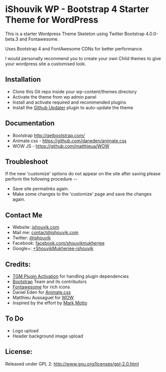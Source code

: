 # iShouvik WP - Bootstrap 4 Starter Theme for WordPress

This is a starter Wordpress Theme Skeleton using Twitter Bootstrap 4.0.0-beta.3 and Fontawesome.

Uses Bootstrap 4 and FontAwesome CDNs for better performance.

I would personally recommend you to create your own Child themes to give your wordpress site a customised look.


## Installation
- Clone this Git repo inside your wp-content/themes directory
- Activate the theme from wp admin panel
- Install and activate required and recommended plugins 
- Install the <a href="https://github.com/afragen/github-updater">Github Updater</a> plugin to auto-update the theme


## Documentation
- Bootstrap http://getbootstrap.com/
- Animate.css - https://github.com/daneden/animate.css
- WOW JS - https://github.com/matthieua/WOW


## Troubleshoot
If the new 'customize' options do not appear on the site after saving please perform the following procedure --
- Save site permalinks again.
- Make some changes to the 'customize' page and save the changes again. 


## Contact Me
- Website: <a href="http://ishouvik.com">ishouvik.com</a>
- Mail me: <a href="mailto:contact@ishouvik.com">contact@ishouvik.com</a>
- Twitter: <a href="https://twitter.com/ishouvik">@ishouvik</a>
- Facebook: <a href="https://www.facebook.com/shouvikmukherjee">facebook.com/shouvikmukherjee</a>
- Google+: <a href="https://plus.google.com/+ShouvikMukherjee-ishouvik/">+ShouvikMukherjee-ishouvik</a>


## Credits:
- <a href="http://tgmpluginactivation.com/">TGM Plugin Activation</a> for handling plugin dependencies
- <a href="http://getbootstrap.com/">Bootstrap</a> Team and its contributors
- <a href="http://fortawesome.github.io/Font-Awesome/">Fontawesome</a> for rich icons
- Daniel Eden for <a href="https://github.com/daneden/animate.css">Animate.css</a>
- Matthieu Aussaguel for <a href="https://github.com/matthieua/WOW">WOW</a>
- Inspired by the effort by <a href="https://twitter.com/mdo">Mark Motto</a>


## To Do
- Logo upload
- Header background image upload


## License:
Released under GPL 2: http://www.gnu.org/licenses/gpl-2.0.html